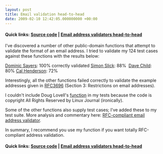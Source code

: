 ```yaml
---
layout: post
title: Email validation head-to-head
date: 2009-02-10 12:42:05.000000000 +00:00
---
```

<h4>Quick links: <a href="https://code.google.com/p/isemail/source/browse/#svn/trunk" target="_blank">Source code</a> | <a href="https://www.dominicsayers.com/isemail/" target="_blank">Email address validators head-to-head</a></h4>
I've discovered a number of other public-domain functions that attempt to validate the format of an email address. I tried to validate my 124 test cases against these functions with the results below:

<a href="https://code.google.com/p/isemail/source/browse/#svn/trunk" target="_blank">Dominic Sayers</a>: 100% correctly validated
<a href="https://simonslick.com/VEAF/" target="_blank">Simon Slick</a>: 88% 
<a href="https://code.google.com/p/php-email-address-validation" target="_blank">Dave Child</a>: 80%
<a href="https://code.iamcal.com/php/rfc822/" target="_blank">Cal Henderson</a>: 72%

Interestingly, all the other functions failed correctly to validate the example addresses given in <a href="https://www.apps.ietf.org/rfc/rfc3696.html#sec-3" target="_blank">RFC3696</a> (Section 3: Restrictions on email addresses).

I couldn't include Doug Lovell's <a href="https://www.linuxjournal.com/article/9585" target="_blank">function</a> in my tests because the code is copyright All Rights Reserved by Linux Journal (ironically).

Some of the other functions also supply test cases; I've added these to my test suite. More analysis and commentary here: <a href="https://www.dominicsayers.com/isemail/" target="_blank">RFC-compliant email address validator</a>.

In summary, I recommend you use my function if you want totally RFC-compliant address validation.
<h4>Quick links: <a href="https://code.google.com/p/isemail/source/browse/#svn/trunk" target="_blank">Source code</a> | <a href="https://www.dominicsayers.com/isemail/" target="_blank">Email address validators head-to-head</a></h4>
